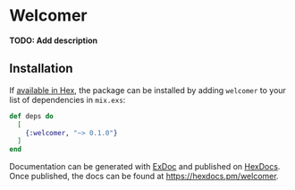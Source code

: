 # Welcomer

**TODO: Add description**

## Installation

If [available in Hex](https://hex.pm./docs/publish), the package can be installed
by adding `welcomer` to your list of dependencies in `mix.exs`:

```elixir
def deps do
  [
    {:welcomer, "~> 0.1.0"}
  ]
end
```

Documentation can be generated with [ExDoc](https://github.com/elixir-lang/ex_doc)
and published on [HexDocs](https://hexdocs.pm). Once published, the docs can
be found at <https://hexdocs.pm/welcomer>.
